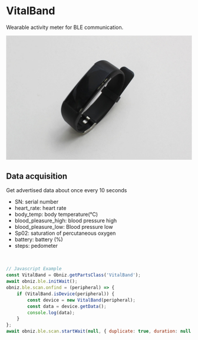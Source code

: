 # VitalBand

Wearable activity meter for BLE communication.

![](./image.jpg)

## Data acquisition

Get advertised data about once every 10 seconds

- SN: serial number
- heart_rate: heart rate
- body_temp: body temperature(℃)
- blood_pleasure_high: blood pressure high
- blood_pleasure_low: Blood pressure low
- Sp02: saturation of percutaneous oxygen
- battery: battery (%)
- steps: pedometer

<br>

```javascript
// Javascript Example
const VitalBand = Obniz.getPartsClass('VitalBand');
await obniz.ble.initWait();
obniz.ble.scan.onfind = (peripheral) => {
    if (VitalBand.isDevice(peripheral)) {
        const device = new VitalBand(peripheral);
        const data = device.getData();
        console.log(data);
    }
};
await obniz.ble.scan.startWait(null, { duplicate: true, duration: null });
```